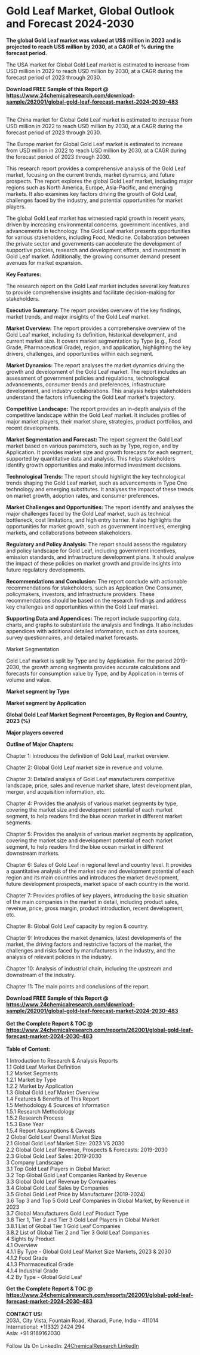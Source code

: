 <h1>Gold Leaf Market, Global Outlook and Forecast 2024-2030</h1><p><strong>The global Gold Leaf market was valued at US$ million in 2023 and is projected to reach US$ million by 2030, at a CAGR of % during the forecast period.</strong></p><p>
</p><p>The USA market for Global Gold Leaf market is estimated to increase from USD million in 2022 to reach USD million by 2030, at a CAGR during the forecast period of 2023 through 2030.</p><div><b>Download FREE Sample of this Report @ 
            <a href="https://www.24chemicalresearch.com/download-sample/262001/global-gold-leaf-forecast-market-2024-2030-483">
            https://www.24chemicalresearch.com/download-sample/262001/global-gold-leaf-forecast-market-2024-2030-483</a></b></div><br><p>
</p><p>The China market for Global Gold Leaf market is estimated to increase from USD million in 2022 to reach USD million by 2030, at a CAGR during the forecast period of 2023 through 2030.</p><p>
</p><p>The Europe market for Global Gold Leaf market is estimated to increase from USD million in 2022 to reach USD million by 2030, at a CAGR during the forecast period of 2023 through 2030.</p><p>
</p><p>This research report provides a comprehensive analysis of the Gold Leaf market, focusing on the current trends, market dynamics, and future prospects. The report explores the global Gold Leaf market, including major regions such as North America, Europe, Asia-Pacific, and emerging markets. It also examines key factors driving the growth of Gold Leaf, challenges faced by the industry, and potential opportunities for market players.</p><p>
The global Gold Leaf market has witnessed rapid growth in recent years, driven by increasing environmental concerns, government incentives, and advancements in technology. The Gold Leaf market presents opportunities for various stakeholders, including Food, Medicine. Collaboration between the private sector and governments can accelerate the development of supportive policies, research and development efforts, and investment in Gold Leaf market. Additionally, the growing consumer demand present avenues for market expansion.</p><p>
<strong>Key Features:</strong></p><p>
The research report on the Gold Leaf market includes several key features to provide comprehensive insights and facilitate decision-making for stakeholders.</p><p>
<strong>Executive Summary: </strong>The report provides overview of the key findings, market trends, and major insights of the Gold Leaf market.</p><p>
<strong>Market Overview:</strong> The report provides a comprehensive overview of the Gold Leaf market, including its definition, historical development, and current market size. It covers market segmentation by Type (e.g., Food Grade, Pharmaceutical Grade), region, and application, highlighting the key drivers, challenges, and opportunities within each segment.</p><p>
<strong>Market Dynamics:</strong> The report analyses the market dynamics driving the growth and development of the Gold Leaf market. The report includes an assessment of government policies and regulations, technological advancements, consumer trends and preferences, infrastructure development, and industry collaborations. This analysis helps stakeholders understand the factors influencing the Gold Leaf market's trajectory.</p><p>
<strong>Competitive Landscape:</strong> The report provides an in-depth analysis of the competitive landscape within the Gold Leaf market. It includes profiles of major market players, their market share, strategies, product portfolios, and recent developments.</p><p>
<strong>Market Segmentation and Forecast: </strong>The report segment the Gold Leaf market based on various parameters, such as by Type, region, and by Application. It provides market size and growth forecasts for each segment, supported by quantitative data and analysis. This helps stakeholders identify growth opportunities and make informed investment decisions.</p><p>
<strong>Technological Trends:</strong> The report should highlight the key technological trends shaping the Gold Leaf market, such as advancements in Type One technology and emerging substitutes. It analyses the impact of these trends on market growth, adoption rates, and consumer preferences.</p><p>
<strong>Market Challenges and Opportunities: </strong>The report identify and analyses the major challenges faced by the Gold Leaf market, such as technical bottleneck, cost limitations, and high entry barrier. It also highlights the opportunities for market growth, such as government incentives, emerging markets, and collaborations between stakeholders.</p><p>
<strong>Regulatory and Policy Analysis:</strong> The report should assess the regulatory and policy landscape for Gold Leaf, including government incentives, emission standards, and infrastructure development plans. It should analyse the impact of these policies on market growth and provide insights into future regulatory developments.</p><p>
<strong>Recommendations and Conclusion: </strong>The report conclude with actionable recommendations for stakeholders, such as Application One Consumer, policymakers, investors, and infrastructure providers. These recommendations should be based on the research findings and address key challenges and opportunities within the Gold Leaf market.</p><p>
<strong>Supporting Data and Appendices: </strong>The report include supporting data, charts, and graphs to substantiate the analysis and findings. It also includes appendices with additional detailed information, such as data sources, survey questionnaires, and detailed market forecasts.</p><p>
Market Segmentation</p><p>
Gold Leaf market is split by Type and by Application. For the period 2019-2030, the growth among segments provides accurate calculations and forecasts for consumption value by Type, and by Application in terms of volume and value.</p><p>
<strong>Market segment by Type</strong></p><p>
</p><p>
</p><p><strong>Market segment by Application</strong></p><p>
</p><p>
</p><p><strong>Global Gold Leaf Market Segment Percentages, By Region and Country, 2023 (%)</strong></p><p>
</p><p>
</p><p></p><p>
</p><p><strong>Major players covered</strong></p><p>
</p><p>
</p><p><strong>Outline of Major Chapters:</strong></p><p>
Chapter 1: Introduces the definition of Gold Leaf, market overview.</p><p>
Chapter 2: Global Gold Leaf market size in revenue and volume.</p><p>
Chapter 3: Detailed analysis of Gold Leaf manufacturers competitive landscape, price, sales and revenue market share, latest development plan, merger, and acquisition information, etc.</p><p>
Chapter 4: Provides the analysis of various market segments by type, covering the market size and development potential of each market segment, to help readers find the blue ocean market in different market segments.</p><p>
Chapter 5: Provides the analysis of various market segments by application, covering the market size and development potential of each market segment, to help readers find the blue ocean market in different downstream markets.</p><p>
Chapter 6: Sales of Gold Leaf in regional level and country level. It provides a quantitative analysis of the market size and development potential of each region and its main countries and introduces the market development, future development prospects, market space of each country in the world.</p><p>
Chapter 7: Provides profiles of key players, introducing the basic situation of the main companies in the market in detail, including product sales, revenue, price, gross margin, product introduction, recent development, etc.</p><p>
Chapter 8: Global Gold Leaf capacity by region &amp; country.</p><p>
Chapter 9: Introduces the market dynamics, latest developments of the market, the driving factors and restrictive factors of the market, the challenges and risks faced by manufacturers in the industry, and the analysis of relevant policies in the industry.</p><p>
Chapter 10: Analysis of industrial chain, including the upstream and downstream of the industry.</p><p>
Chapter 11: The main points and conclusions of the report.</p><div><b>Download FREE Sample of this Report @ 
            <a href="https://www.24chemicalresearch.com/download-sample/262001/global-gold-leaf-forecast-market-2024-2030-483">
            https://www.24chemicalresearch.com/download-sample/262001/global-gold-leaf-forecast-market-2024-2030-483</a></b></div><br><div><b>Get the Complete Report & TOC @ 
            <a href="https://www.24chemicalresearch.com/reports/262001/global-gold-leaf-forecast-market-2024-2030-483">
            https://www.24chemicalresearch.com/reports/262001/global-gold-leaf-forecast-market-2024-2030-483</a></b></div><br>
            <b>Table of Content:</b><p>1 Introduction to Research & Analysis Reports<br />
    1.1 Gold Leaf Market Definition<br />
    1.2 Market Segments<br />
        1.2.1 Market by Type<br />
        1.2.2 Market by Application<br />
    1.3 Global Gold Leaf Market Overview<br />
    1.4 Features & Benefits of This Report<br />
    1.5 Methodology & Sources of Information<br />
        1.5.1 Research Methodology<br />
        1.5.2 Research Process<br />
        1.5.3 Base Year<br />
        1.5.4 Report Assumptions & Caveats<br />
2 Global Gold Leaf Overall Market Size<br />
    2.1 Global Gold Leaf Market Size: 2023 VS 2030<br />
    2.2 Global Gold Leaf Revenue, Prospects & Forecasts: 2019-2030<br />
    2.3 Global Gold Leaf Sales: 2019-2030<br />
3 Company Landscape<br />
    3.1 Top Gold Leaf Players in Global Market<br />
    3.2 Top Global Gold Leaf Companies Ranked by Revenue<br />
    3.3 Global Gold Leaf Revenue by Companies<br />
    3.4 Global Gold Leaf Sales by Companies<br />
    3.5 Global Gold Leaf Price by Manufacturer (2019-2024)<br />
    3.6 Top 3 and Top 5 Gold Leaf Companies in Global Market, by Revenue in 2023<br />
    3.7 Global Manufacturers Gold Leaf Product Type<br />
    3.8 Tier 1, Tier 2 and Tier 3 Gold Leaf Players in Global Market<br />
        3.8.1 List of Global Tier 1 Gold Leaf Companies<br />
        3.8.2 List of Global Tier 2 and Tier 3 Gold Leaf Companies<br />
4 Sights by Product<br />
    4.1 Overview<br />
        4.1.1 By Type - Global Gold Leaf Market Size Markets, 2023 & 2030<br />
        4.1.2 Food Grade<br />
        4.1.3 Pharmaceutical Grade<br />
        4.1.4 Industrial Grade<br />
    4.2 By Type - Global Gold Leaf </p><div><b>Get the Complete Report & TOC @ 
            <a href="https://www.24chemicalresearch.com/reports/262001/global-gold-leaf-forecast-market-2024-2030-483">
            https://www.24chemicalresearch.com/reports/262001/global-gold-leaf-forecast-market-2024-2030-483</a></b></div><br><b>CONTACT US:</b><br>
            203A, City Vista, Fountain Road, Kharadi, Pune, India - 411014<br>
            International: +1(332) 2424 294<br>
            Asia: +91 9169162030 <br><br>
            Follow Us On LinkedIn: <a href="https://www.linkedin.com/company/24chemicalresearch/">24ChemicalResearch LinkedIn</a>